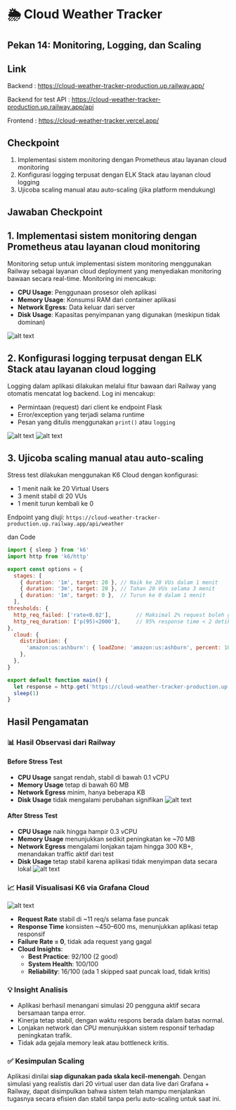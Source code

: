 # 🌦️ Cloud Weather Tracker
## Pekan 14: Monitoring, Logging, dan Scaling

## Link 
Backend : https://cloud-weather-tracker-production.up.railway.app/ 

Backend for test API : https://cloud-weather-tracker-production.up.railway.app/api

Frontend : https://cloud-weather-tracker.vercel.app/

## Checkpoint 
1. Implementasi sistem monitoring dengan Prometheus atau layanan cloud monitoring
2. Konfigurasi logging terpusat dengan ELK Stack atau layanan cloud logging
3. Ujicoba scaling manual atau auto-scaling (jika platform mendukung)

## Jawaban Checkpoint

## 1. Implementasi sistem monitoring dengan Prometheus atau layanan cloud monitoring

Monitoring setup untuk implementasi sistem monitoring menggunakan Railway sebagai layanan cloud deployment yang menyediakan monitoring bawaan secara real-time. Monitoring ini mencakup:

- **CPU Usage**: Penggunaan prosesor oleh aplikasi
- **Memory Usage**: Konsumsi RAM dari container aplikasi
- **Network Egress**: Data keluar dari server
- **Disk Usage**: Kapasitas penyimpanan yang digunakan (meskipun tidak dominan)

![alt text](Images/14_1.png)

## 2. Konfigurasi logging terpusat dengan ELK Stack atau layanan cloud logging

Logging dalam aplikasi dilakukan melalui fitur bawaan dari Railway yang otomatis mencatat log backend. Log ini mencakup:
- Permintaan (request) dari client ke endpoint Flask
- Error/exception yang terjadi selama runtime
- Pesan yang ditulis menggunakan `print()` atau `logging`

![alt text](images/14_2.png)
![alt text](images/14_3.png)

## 3. Ujicoba scaling manual atau auto-scaling 

Stress test dilakukan menggunakan K6 Cloud dengan konfigurasi:
- 1 menit naik ke 20 Virtual Users
- 3 menit stabil di 20 VUs
- 1 menit turun kembali ke 0

Endpoint yang diuji: `https://cloud-weather-tracker-production.up.railway.app/api/weather`

dan Code 
```js
import { sleep } from 'k6'
import http from 'k6/http'

export const options = {
  stages: [
    { duration: '1m', target: 20 }, // Naik ke 20 VUs dalam 1 menit
    { duration: '3m', target: 20 }, // Tahan 20 VUs selama 3 menit
    { duration: '1m', target: 0 },  // Turun ke 0 dalam 1 menit
  ],
thresholds: {
  http_req_failed: ['rate<0.02'],        // Maksimal 2% request boleh gagal
  http_req_duration: ['p(95)<2000'],     // 95% response time < 2 detik
},
  cloud: {
    distribution: {
      'amazon:us:ashburn': { loadZone: 'amazon:us:ashburn', percent: 100 },
    },
  },
}

export default function main() {
  let response = http.get('https://cloud-weather-tracker-production.up.railway.app/api/weather')
  sleep(1)
}
```

## Hasil Pengamatan 

### 📊 Hasil Observasi dari Railway

#### Before Stress Test

- **CPU Usage** sangat rendah, stabil di bawah 0.1 vCPU
- **Memory Usage** tetap di bawah 60 MB
- **Network Egress** minim, hanya beberapa KB
- **Disk Usage** tidak mengalami perubahan signifikan
![alt text](Images/14_4.png)

#### After Stress Test
- **CPU Usage** naik hingga hampir 0.3 vCPU
- **Memory Usage** menunjukkan sedikit peningkatan ke ~70 MB
- **Network Egress** mengalami lonjakan tajam hingga 300 KB+, menandakan traffic aktif dari test
- **Disk Usage** tetap stabil karena aplikasi tidak menyimpan data secara lokal
![alt text](Images/14_5.png)

### 📈 Hasil Visualisasi K6 via Grafana Cloud

![alt text](Images/14_6.png)

- **Request Rate** stabil di ~11 req/s selama fase puncak
- **Response Time** konsisten ~450–600 ms, menunjukkan aplikasi tetap responsif
- **Failure Rate = 0**, tidak ada request yang gagal
- **Cloud Insights**:
  - **Best Practice**: 92/100 (2 good)
  - **System Health**: 100/100
  - **Reliability**: 16/100 (ada 1 skipped saat puncak load, tidak kritis)

### 💡 Insight Analisis
- Aplikasi berhasil menangani simulasi 20 pengguna aktif secara bersamaan tanpa error.
- Kinerja tetap stabil, dengan waktu respons berada dalam batas normal.
- Lonjakan network dan CPU menunjukkan sistem responsif terhadap peningkatan trafik.
- Tidak ada gejala memory leak atau bottleneck kritis.

### ✅ Kesimpulan Scaling
Aplikasi dinilai **siap digunakan pada skala kecil-menengah**. Dengan simulasi yang realistis dari 20 virtual user dan data live dari Grafana + Railway, dapat disimpulkan bahwa sistem telah mampu menjalankan tugasnya secara efisien dan stabil tanpa perlu auto-scaling untuk saat ini.
